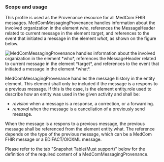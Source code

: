 ### Scope and usage 
This profile is used as the Provenance resource for all MedCom FHIR messages. MedComMessagingProvenance handles information about the involved organization in the element *who*, references the MessageHeader related to current message in the element *target*, and references to the event that initiated a message in the element *what*, as shown on the figure below.

<img alt="MedComMessagingProvenance handles information about the involved organization in the element *who*, references the MessageHeader related to current message in the element *target*, and references to the event that initiated a message in the element *what*." src="./MedComMessagingProvenance.png" style="float:none; display:block; margin-left:auto; margin-right:auto;" />

MedComMessagingProvenance handles the message history in the entity element. This element shall only be included if the message is a respons to a previous message. If this is the case, is the element entity.role used to describe how an entity was used in the given activity and shall be: 
* *revision* when a message is a response, a correction, or a forwarding.
* *removal* when the message is a cancellation of a previously send message.

When the message is a respons to a previous message, the previous message shall be referenced from the element entity.what. The reference depends on the type of the previous message, which can be a MedCom FHIR message or a EDIFACT/OIOXML message. 

Please refer to the tab "Snapshot Table(Must support)" below for the definition of the required content of a MedComMessagingProvenance.

